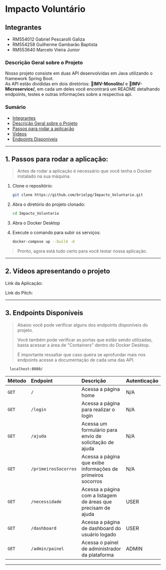 
# Impacto Voluntário

## Integrantes
- RM554012 Gabriel Pescarolli Galiza
- RM554258 Guilherme Gambarão Baptista
- RM553640 Marcelo Vieira Junior


### Descrição Geral sobre o Projeto
Nosso projeto consiste em duas API desenvolvidas em Java utilizando o framework Spring Boot.  
As API estão divididas em dois diretórios: 📂**IMV-Monolito/** e 📂**IMV-Microservice/**, em cada um deles você encontrará um README detalhando endpoints, testes e outras informações sobre a respectiva api.


### Sumário
- [Integrantes](#integrantes)
- [Descrição Geral sobre o Projeto](#descrição-geral-sobre-o-projeto)
- [Passos para rodar a aplicação](#1-passos-para-rodar-a-aplicação)
- [Videos](#2-vídeos-apresentando-o-projeto)
- [Endpoints Disponíveis](#3-endpoints-disponíveis)
---

## 1. Passos para rodar a aplicação:
> Antes de rodar a aplicação é necessário que você tenha o Docker instalado na sua máquina.

1. Clone o repositório:
   ```bash
   git clone https://github.com/brielpg/Impacto_Voluntario.git

2. Abra o diretório do projeto clonado:
    ```bash
   cd Impacto_Voluntario

3. Abra o Docker Desktop


4. Execute o comando para subir os serviços:
    ```bash
   docker-compose up --build -d

> Pronto, agora está tudo certo para você testar nossa aplicação.

---
## 2. Vídeos apresentando o projeto
Link da Aplicação:

Link do Pitch:

---
## 3. Endpoints Disponíveis
> Abaixo você pode verificar alguns dos endpoints disponíveis do projeto.
>
> Você também pode verificar as portas que estão sendo utilizadas, basta acessar a área de "Containers" dentro do Docker Desktop.
>
> É importante ressaltar que caso queira se aprofundar mais nos endpoints acesse a documentação de cada uma das API.

```http
  localhost:8080/
```

| Método  | Endpoint             | Descrição                                                     | Autenticação |
|:--------|:---------------------|:--------------------------------------------------------------|:-------------|
| `GET`   | `/`                  | Acessa a página home                                          | N/A          |
| `GET`   | `/login`             | Acessa a página para realizar o login                         | N/A          |
| `GET`   | `/ajuda`             | Acessa um formulário para envio de solicitação de ajuda       | N/A          |
| `GET`   | `/primeirosSocorros` | Acessa a página que exibe informações de primeiros socorros   | N/A          |
| `GET`   | `/necessidade`       | Acessa a página com a listagem de áreas que precisam de ajuda | USER         |
| `GET`   | `/dashboard`         | Acessa a página de dashboard do usuário logado                | USER         |
| `GET`   | `/admin/painel`      | Acessa o painel de administrador da plataforma                | ADMIN        |

---